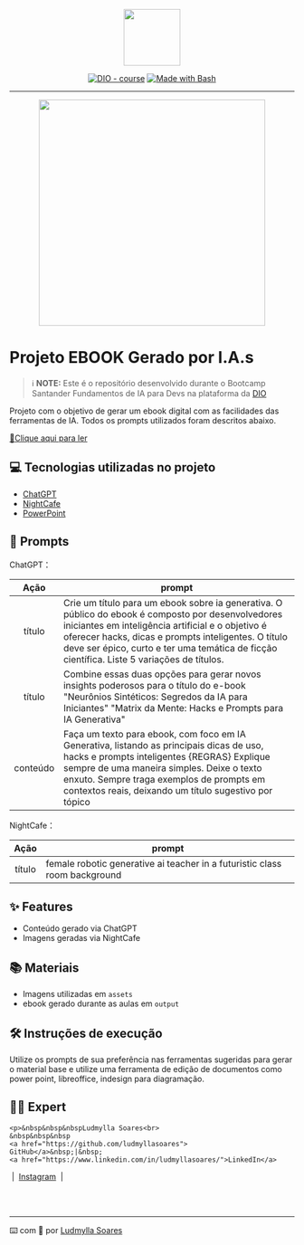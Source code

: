<p align="center">
    <img width="100" src=".github/assets/banner.png">
</p>


<p align="center">
<a href="https://dio.me/"><img src="https://img.shields.io/badge/DIO-Course-28DA77?logo=youtube" alt="DIO - course"></a>
<a href="https://www.gnu.org/software/bash/" title="Go to Bash homepage"><img src="https://img.shields.io/badge/Prompt-Project-blue?logo=gnu-bash&amp;logoColor=white" alt="Made with Bash"></a></p>

-------


<p align="center">
<img 
    src="./assets/cover.png"
    width="400"  
/>
</p>

# Projeto EBOOK Gerado por I.A.s


 > ℹ️ **NOTE:** Este é o repositório desenvolvido durante o Bootcamp Santander Fundamentos de IA para Devs na plataforma da [DIO](https://dio.me)

Projeto com o objetivo de gerar um ebook digital com as facilidades das ferramentas de IA. Todos os prompts utilizados foram descritos abaixo.

<a href="" title="View PDF now"> 📕Clique aqui para ler</a>

## 💻 Tecnologias utilizadas no projeto

- [ChatGPT](https://chat.openai.com/) 
- [NightCafe](https://creator.nightcafe.studio/)
- [PowerPoint](https://www.microsoft.com/en/microsoft-365/powerpoint)

## 🧠 Prompts


ChatGPT：

|   Ação   | prompt                                                                                                                                                                                                                                                                         |
| :------: | ------------------------------------------------------------------------------------------------------------------------------------------------------------------------------------------------------------------------------------------------------------------------------ |
|  título  | Crie um título para um ebook sobre ia generativa. O público do ebook é composto por desenvolvedores iniciantes em inteligência artificial e o objetivo é oferecer hacks, dicas e prompts inteligentes. O título deve ser épico, curto e ter uma temática de ficção científica. Liste 5 variações de títulos. |   
|  título  | Combine essas duas opções para gerar novos insights poderosos para o título do e-book "Neurônios Sintéticos: Segredos da IA para Iniciantes" "Matrix da Mente: Hacks e Prompts para IA Generativa"    | 
| conteúdo | Faça um texto para ebook, com foco em IA Generativa, listando as principais dicas de uso, hacks e prompts inteligentes {REGRAS} Explique sempre de uma maneira simples. Deixe o texto enxuto. Sempre traga exemplos de prompts em contextos reais, deixando um título sugestivo por tópico |


NightCafe：

|  Ação  | prompt                                                                                 |
| :----: | -------------------------------------------------------------------------------------- |
| título | female robotic generative ai teacher in a futuristic class room background             |

## ✨ Features

- Conteúdo gerado via ChatGPT
- Imagens geradas via NightCafe

## 📚 Materiais

- Imagens utilizadas em `assets`
- ebook gerado durante as aulas em `output`

## 🛠️ Instruções de execução

Utilize os prompts de sua preferência nas ferramentas sugeridas para gerar o material base e utilize uma ferramenta de edição de documentos como power point, libreoffice, indesign para diagramação.

## 👨‍💻 Expert

<p>
   
    <p>&nbsp&nbsp&nbspLudmylla Soares<br>
    &nbsp&nbsp&nbsp
    <a href="https://github.com/ludmyllasoares">
    GitHub</a>&nbsp;|&nbsp;
    <a href="https://www.linkedin.com/in/ludmyllasoares/">LinkedIn</a>
&nbsp;|&nbsp;
    <a href="https://www.instagram.com/ludmylla_osoares/">
    Instagram</a>
&nbsp;|&nbsp;</p>
</p>
<br/><br/>
<p>

---

⌨️ com 💜 por [Ludmylla Soares](https://github.com/ludmyllasoares)
